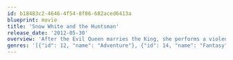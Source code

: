 ```yaml
---
id: b18483c2-4646-4f54-8f06-682aced6413a
blueprint: movie
title: 'Snow White and the Huntsman'
release_date: '2012-05-30'
overview: 'After the Evil Queen marries the King, she performs a violent coup in which the King is murdered and his daughter, Snow White, is taken captive. Almost a decade later, a grown Snow White is still in the clutches of the Queen. In order to obtain immortality, The Evil Queen needs the heart of Snow White. After Snow escapes the castle, the Queen sends the Huntsman to find her in the Dark Forest.'
genres: '[{"id": 12, "name": "Adventure"}, {"id": 14, "name": "Fantasy"}, {"id": 18, "name": "Drama"}]'
---
```

